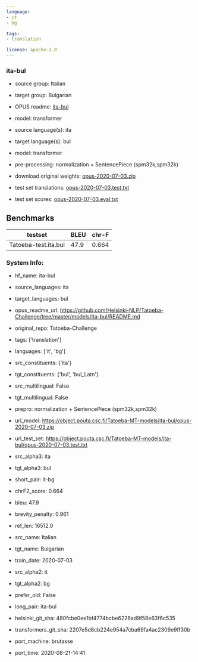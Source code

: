 ```yaml
---
language: 
- it
- bg

tags:
- translation

license: apache-2.0
---
```


### ita-bul

* source group: Italian 
* target group: Bulgarian 
*  OPUS readme: [ita-bul](https://github.com/Helsinki-NLP/Tatoeba-Challenge/tree/master/models/ita-bul/README.md)

*  model: transformer
* source language(s): ita
* target language(s): bul
* model: transformer
* pre-processing: normalization + SentencePiece (spm32k,spm32k)
* download original weights: [opus-2020-07-03.zip](https://object.pouta.csc.fi/Tatoeba-MT-models/ita-bul/opus-2020-07-03.zip)
* test set translations: [opus-2020-07-03.test.txt](https://object.pouta.csc.fi/Tatoeba-MT-models/ita-bul/opus-2020-07-03.test.txt)
* test set scores: [opus-2020-07-03.eval.txt](https://object.pouta.csc.fi/Tatoeba-MT-models/ita-bul/opus-2020-07-03.eval.txt)

## Benchmarks

| testset               | BLEU  | chr-F |
|-----------------------|-------|-------|
| Tatoeba-test.ita.bul 	| 47.9 	| 0.664 |


### System Info: 
- hf_name: ita-bul

- source_languages: ita

- target_languages: bul

- opus_readme_url: https://github.com/Helsinki-NLP/Tatoeba-Challenge/tree/master/models/ita-bul/README.md

- original_repo: Tatoeba-Challenge

- tags: ['translation']

- languages: ['it', 'bg']

- src_constituents: {'ita'}

- tgt_constituents: {'bul', 'bul_Latn'}

- src_multilingual: False

- tgt_multilingual: False

- prepro:  normalization + SentencePiece (spm32k,spm32k)

- url_model: https://object.pouta.csc.fi/Tatoeba-MT-models/ita-bul/opus-2020-07-03.zip

- url_test_set: https://object.pouta.csc.fi/Tatoeba-MT-models/ita-bul/opus-2020-07-03.test.txt

- src_alpha3: ita

- tgt_alpha3: bul

- short_pair: it-bg

- chrF2_score: 0.664

- bleu: 47.9

- brevity_penalty: 0.961

- ref_len: 16512.0

- src_name: Italian

- tgt_name: Bulgarian

- train_date: 2020-07-03

- src_alpha2: it

- tgt_alpha2: bg

- prefer_old: False

- long_pair: ita-bul

- helsinki_git_sha: 480fcbe0ee1bf4774bcbe6226ad9f58e63f6c535

- transformers_git_sha: 2207e5d8cb224e954a7cba69fa4ac2309e9ff30b

- port_machine: brutasse

- port_time: 2020-08-21-14:41